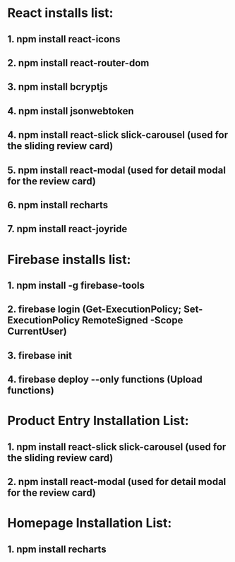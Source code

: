 # React installs list:
## 1. npm install react-icons
## 2. npm install react-router-dom
## 3. npm install bcryptjs
## 4. npm install jsonwebtoken
## 4. npm install react-slick slick-carousel (used for the sliding review card)
## 5. npm install react-modal (used for detail modal for the review card)
## 6. npm install recharts
## 7. npm install react-joyride

# Firebase installs list:
## 1. npm install -g firebase-tools
## 2. firebase login (Get-ExecutionPolicy; Set-ExecutionPolicy RemoteSigned -Scope CurrentUser)
## 3. firebase init
## 4. firebase deploy --only functions (Upload functions)

# Product Entry Installation List:
## 1. npm install react-slick slick-carousel   (used for the sliding review card)
## 2. npm install react-modal (used for detail modal for the review card)

# Homepage Installation List:
## 1. npm install recharts